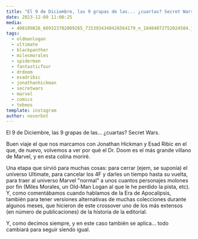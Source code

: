 ```yaml
---
title: "El 9 de Diciembre, las 9 grapas de las... ¿cuartas? Secret Wars"
date: 2023-12-09 11:00:25
media: 
  - 408109826_669323702009265_7153934340426564179_n_18404072752024584.jpg
tags: 
  - oldmanlogan
  - ultimate
  - blackpanther
  - milesmorales
  - spiderman
  - fantasticfour
  - drdoom
  - esadribic
  - jonathanhickman
  - secretwars
  - marvel
  - comics
  - tebeos
template: instagram
author: neverbot
---
```


El 9 de Diciembre, las 9 grapas de las... ¿cuartas? Secret Wars.

Buen viaje el que nos marcamos con Jonathan Hickman y Esad Ribic en el que, de nuevo, volvemos a ver por qué el Dr. Doom es el más grande villano de Marvel, y en esta colina moriré. 

Una etapa que sirvió para muchas cosas: para cerrar (ejem, se suponía) el universo Ultimate, para cancelar los 4F y darles un tiempo hasta su vuelta, para traer al universo Marvel "normal" a unos cuantos personajes molones por fin (Miles Morales, un Old-Man Logan al que le he perdido la pista, etc). Y, como comentábamos cuando hablamos de la Era de Apocalipsis, también para tener versiones alternativas de muchas colecciones durante algunos meses, que hicieron de este crossover uno de los más extensos (en número de publicaciones) de la historia de la editorial.

Y, como decimos siempre, y en este caso también se aplica... todo cambiará para seguir siendo igual.


